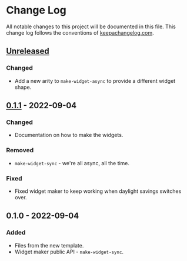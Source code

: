 # Change Log
All notable changes to this project will be documented in this file. This change log follows the conventions of [keepachangelog.com](http://keepachangelog.com/).

## [Unreleased]
### Changed
- Add a new arity to `make-widget-async` to provide a different widget shape.

## [0.1.1] - 2022-09-04
### Changed
- Documentation on how to make the widgets.

### Removed
- `make-widget-sync` - we're all async, all the time.

### Fixed
- Fixed widget maker to keep working when daylight savings switches over.

## 0.1.0 - 2022-09-04
### Added
- Files from the new template.
- Widget maker public API - `make-widget-sync`.

[Unreleased]: https://sourcehost.site/your-name/jepsen.metasrv/compare/0.1.1...HEAD
[0.1.1]: https://sourcehost.site/your-name/jepsen.metasrv/compare/0.1.0...0.1.1
